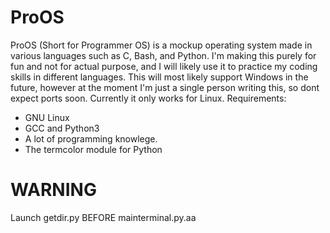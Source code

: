 # ProOS
ProOS (Short for Programmer OS) is a mockup operating system made in various languages such as C, Bash, and Python. I'm making this purely for fun and not for actual purpose, and I will likely use it to practice my coding skills in different languages.
This will most likely support Windows in the future, however at the moment I'm just a single person writing this, so dont expect ports soon. Currently it only works for Linux.
Requirements:
- GNU Linux
- GCC and Python3
- A lot of programming knowlege.
- The termcolor module for Python
# WARNING
Launch getdir.py BEFORE mainterminal.py.aa
